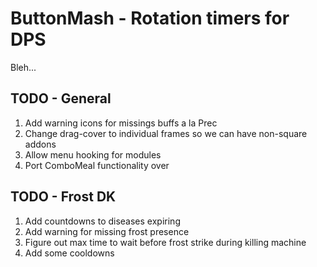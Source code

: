 # ButtonMash - Rotation timers for DPS

Bleh...

## TODO - General

1. Add warning icons for missings buffs a la Prec
2. Change drag-cover to individual frames so we can have non-square addons
3. Allow menu hooking for modules
4. Port ComboMeal functionality over

## TODO - Frost DK

1. Add countdowns to diseases expiring
2. Add warning for missing frost presence
3. Figure out max time to wait before frost strike during killing machine
4. Add some cooldowns
